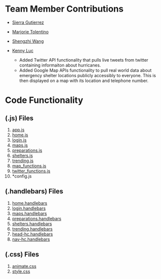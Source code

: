 # Team Member Contributions
* [Sierra Gutierrez](https://github.com/sierracaitlin)<br />

* [Marjorie Tolentino](https://github.com/marj-nt)<br />

* [Shengzhi Wang](https://github.com/ShengzhiW)<br />

* [Kenny Luc](https://github.com/kennyyluc)<br />
    * Added Twitter API functionality that pulls live tweets from twitter containing informaiton about hurricanes.
    * Added Google Map APIs functionality to pull real world data about emergency shelter locations publicly accessibly to everyone. This is then displayed on a map with its location and telephone number.

# Code Functionality 
## (.js) Files
1. [app.js](app.js)
2. [home.js](routes/home.js)
3. [login.js](routes/login.js)
4. [maps.js](routes/maps.js)
5. [preparations.js](routes/preparations.js)
6. [shelters.js](routes/shelters.js)
7. [trending.js](routes/trending.js)
8. [map_functions.js](public/script/map.js)
9. [twitter_functions.js](public/script/twitter.js)
10. *config.js


## (.handlebars) Files
1. [home.handlebars](views/home.handlebars)
2. [login.handlebars](views/login.handlebars)
3. [maps.handlebars](views/maps.handlebars)
4. [preparations.handlebars](views/preparations.handlebars)
5. [shelters.handlebars](views/shelters.handlebars)
6. [trending.handlebars](views/trending.handlebars)
7. [head-hc.handlebars](views/partials/head-hc.handlebars)
8. [nav-hc.handlebars](views/partials/nav-hc.handlebars)

## (.css) Files
1. [animate.css](public/stylesheets/animate.css)
2. [style.css](public/stylesheets/style.css)
